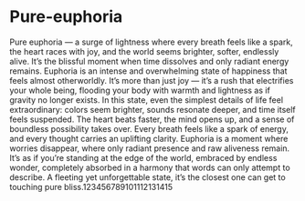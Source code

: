 # Pure-euphoria
Pure euphoria — a surge of lightness where every breath feels like a spark, the heart races with joy, and the world seems brighter, softer, endlessly alive. It’s the blissful moment when time dissolves and only radiant energy remains.
Euphoria is an intense and overwhelming state of happiness that feels almost otherworldly. It’s more than just joy — it’s a rush that electrifies your whole being, flooding your body with warmth and lightness as if gravity no longer exists. In this state, even the simplest details of life feel extraordinary: colors seem brighter, sounds resonate deeper, and time itself feels suspended. The heart beats faster, the mind opens up, and a sense of boundless possibility takes over. Every breath feels like a spark of energy, and every thought carries an uplifting clarity. Euphoria is a moment where worries disappear, where only radiant presence and raw aliveness remain. It’s as if you’re standing at the edge of the world, embraced by endless wonder, completely absorbed in a harmony that words can only attempt to describe. A fleeting yet unforgettable state, it’s the closest one can get to touching pure bliss.123456789101112131415



